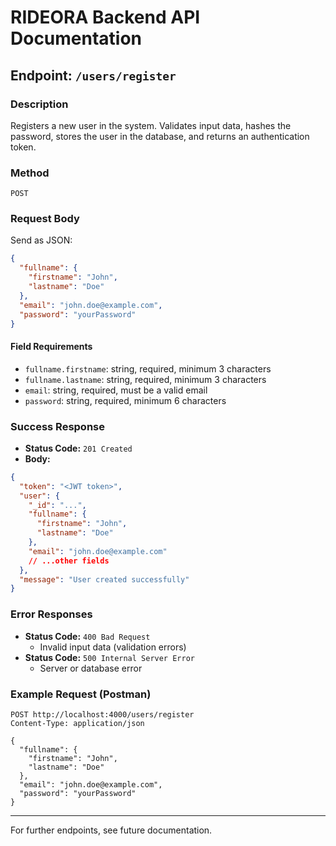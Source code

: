 # RIDEORA Backend API Documentation

## Endpoint: `/users/register`

### Description

Registers a new user in the system. Validates input data, hashes the password, stores the user in the database, and returns an authentication token.

### Method

`POST`

<!--
This section describes the expected structure and content of the request body for the relevant API endpoint(s). Include details about required and optional fields, data types, and example payloads to help users construct valid requests.
-->

### Request Body

Send as JSON:

```json
{
  "fullname": {
    "firstname": "John",
    "lastname": "Doe"
  },
  "email": "john.doe@example.com",
  "password": "yourPassword"
}
```

#### Field Requirements

- `fullname.firstname`: string, required, minimum 3 characters
- `fullname.lastname`: string, required, minimum 3 characters
- `email`: string, required, must be a valid email
- `password`: string, required, minimum 6 characters

### Success Response

- **Status Code:** `201 Created`
- **Body:**

```json
{
  "token": "<JWT token>",
  "user": {
    "_id": "...",
    "fullname": {
      "firstname": "John",
      "lastname": "Doe"
    },
    "email": "john.doe@example.com"
    // ...other fields
  },
  "message": "User created successfully"
}
```

### Error Responses

- **Status Code:** `400 Bad Request`
  - Invalid input data (validation errors)
- **Status Code:** `500 Internal Server Error`
  - Server or database error

### Example Request (Postman)

```
POST http://localhost:4000/users/register
Content-Type: application/json

{
  "fullname": {
    "firstname": "John",
    "lastname": "Doe"
  },
  "email": "john.doe@example.com",
  "password": "yourPassword"
}
```

---

For further endpoints, see future documentation.
